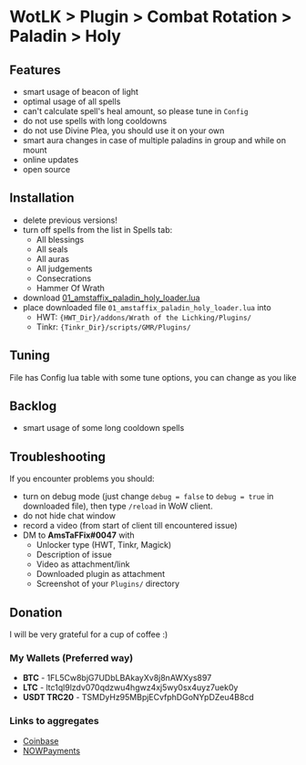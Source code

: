 # WotLK > Plugin > Combat Rotation > Paladin > Holy

## Features
- smart usage of beacon of light
- optimal usage of all spells
- can't calculate spell's heal amount, so please tune in `Config`
- do not use spells with long cooldowns
- do not use Divine Plea, you should use it on your own 
- smart aura changes in case of multiple paladins in group and while on mount
- online updates
- open source

## Installation
- delete previous versions!
- turn off spells from the list in Spells tab:
  - All blessings
  - All seals
  - All auras
  - All judgements
  - Consecrations
  - Hammer Of Wrath
- download [01_amstaffix_paladin_holy_loader.lua](https://raw.githubusercontent.com/AmsTaFFix/gmr-stuff/main/backside/plugins/rotations/paladin/holy/v2/09_amstaffix_paladin_holy_rotation.lua)
- place downloaded file `01_amstaffix_paladin_holy_loader.lua` into
  - HWT: `{HWT_Dir}/addons/Wrath of the Lichking/Plugins/`
  - Tinkr: `{Tinkr_Dir}/scripts/GMR/Plugins/`

## Tuning
File has Config lua table with some tune options, you can change as you like

## Backlog
- smart usage of some long cooldown spells

## Troubleshooting
If you encounter problems you should:
- turn on debug mode (just change `debug = false` to `debug = true` in downloaded file), then type `/reload` in WoW client.
- do not hide chat window
- record a video (from start of client till encountered issue)
- DM to **AmsTaFFix#0047** with
  - Unlocker type (HWT, Tinkr, Magick)
  - Description of issue
  - Video as attachment/link
  - Downloaded plugin as attachment
  - Screenshot of your `Plugins/` directory

## Donation
I will be very grateful for a cup of coffee :)

### My Wallets (Preferred way)
- **BTC** - 1FL5Cw8bjG7UDbLBAkayXv8j8nAWXys897
- **LTC** - ltc1ql9lzdv070qdzwu4hgwz4xj5wy0sx4uyz7uek0y
- **USDT TRC20** - TSMDyHz95MBpjECvfphDGoNYpDZeu4B8cd
 
### Links to aggregates
- [Coinbase](https://commerce.coinbase.com/checkout/4662ac44-ca8c-4f8f-9130-d647d0d89da0)
- [NOWPayments](https://nowpayments.io/donation/AmsTaFFix)